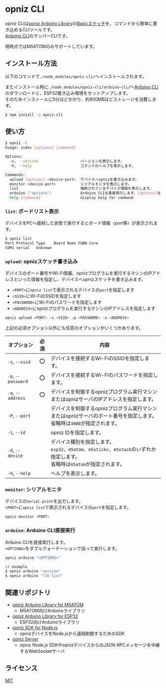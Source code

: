 # opniz CLI

opniz CLIは[opniz Arduino Library](https://github.com/miso-develop/opniz-arduino-m5atom)の[Basicスケッチ](https://github.com/miso-develop/opniz-arduino-m5atom/blob/main/examples/Basic/Basic.ino)を、コマンドから簡単に書き込めるCLIツールです。  
[Arduino CLI](https://github.com/arduino/arduino-cli)のラッパーCLIです。  

現時点ではM5ATOMのみサポートしています。  



## インストール方法

以下のコマンドで`./node_modules/opniz-cli/`へインストールされます。  

またインストール時に`./node_modules/opniz-cli/arduino-cli/`へ[Arduino CLI](https://github.com/arduino/arduino-cli)のダウンロードと、ESP32書き込み環境をセットアップします。  
そのためインストールに5分ほどかかり、約800MBほどストレージを消費します。  

```sh
$ npm install -g opniz-cli
```



## 使い方

```sh
$ opniz -h
Usage: index [options] [command]

Options:
  -v, --version                   バージョンを表示します。
  -h, --help                      コマンドのヘルプを表示します。

Commands:
  upload [options] <device-port>  デバイスへopnizを書き込みます。
  monitor <device-port>           シリアルモニタを表示します。
  list                            接続されているデバイス情報を表示します。
  arduino ["options"]             Arduino CLIを直接実行します。[options]をダブルクォーテーションで括って実行してください。（例：opniz arduino "version"）
  help [command]                  display help for command
```

### `list`: ボードリスト表示

デバイスをPCへ接続した状態で実行するとボード情報（port等）が表示されます。

```sh
$ opniz list
Port Protocol Type    Board Name FQBN Core
COM1 serial   Unknown
```

### `upload`: opnizスケッチ書き込み

デバイスのポート番号やWi-Fi情報、opnizプログラムを実行するマシンのIPアドレスといった情報を指定し、デバイスへopnizスケッチを書き込みます。  

* `<PORT>`に`opniz list`で表示されるデバイスの`port`を指定します
* `<SSID>`にWi-FiのSSIDを指定します
* `<PASSWORD>`にWi-Fiのパスワードを指定します
* `<ADDRESS>`にopnizプログラムを実行するマシンのIPアドレスを指定します

```sh
opniz upload <PORT> -s <SSID> -p <PASSWORD> -a <ADDRESS>
```

上記の必須オプション以外にも任意のオプションがいくつかあります。

|オプション|必須|内容|
|---|:-:|---|
|`-s`, `--ssid`|⭕|デバイスを接続するWi-FiのSSIDを指定します。|
|`-p`, `--password`|⭕|デバイスを接続するWi-Fiのパスワードを指定します。|
|`-a`, `--address`|⭕|デバイスを制御するopnizプログラム実行マシンまたはopnizサーバのIPアドレスを指定します。|
|`-P`, `--port`||デバイスを制御するopnizプログラム実行マシンまたはopnizサーバのポート番号を指定します。<br>省略時は`3000`が指定されます。|
|`-i`, `--id`||opniz IDを指定します。|
|`-d`, `--device`||デバイス種別を指定します。<br>`esp32`、`m5atom`、`m5stickc`、`m5stack`のいずれか指定します。<br>省略時は`m5atom`が指定されます。|
|`-h`, `--help`||ヘルプを表示します。|

### `monitor`: シリアルモニタ

デバイスの`Serial.print`を出力します。  
`<PORT>`に`opniz list`で表示されるデバイスの`port`を指定します。  

```sh
opniz monitor <PORT>
```

### `arduino`: Arduino CLI直接実行

Arduino CLIを直接実行します。  
`<OPTIONS>`をダブルクォーテーションで括って実行します。  

```sh
opniz arduino "<OPTIONS>"
```

```sh
// example
$ opniz arduino "version"
$ opniz arduino "lib list"
```

## 関連リポジトリ

* [opniz Arduino Library for M5ATOM](https://github.com/miso-develop/opniz-arduino-m5atom)
	* M5ATOM向けArduinoライブラリ
* [opniz Arduino Library for ESP32](https://github.com/miso-develop/opniz-arduino-esp32)
	* ESP32向けArduinoライブラリ
* [opniz SDK for Node.js](https://github.com/miso-develop/opniz-sdk-nodejs)
	* opnizデバイスをNode.jsから遠隔制御するためのSDK
* [opniz Server](https://github.com/miso-develop/opniz-server)
	* opniz Node.js SDKやopnizデバイスからのJSON RPCメッセージを中継するWebSocketサーバ



## ライセンス

[MIT](./LICENSE)
